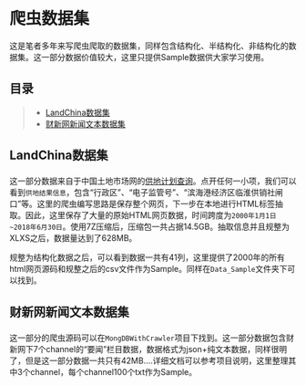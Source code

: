 # 爬虫数据集

这是笔者多年来写爬虫爬取的数据集，同样包含结构化、半结构化、非结构化的数据集。这一部分数据价值较大，这里只提供Sample数据供大家学习使用。

## 目录

> - [LandChina数据集](#1)
> - [财新网新闻文本数据集](#2)


## <p id=1>LandChina数据集

这一部分数据来自于中国土地市场网的[供地计划查询](http://www.landchina.com/default.aspx?tabid=263&wmguid=75c72564-ffd9-426a-954b-8ac2df0903b7&p=)。点开任何一小项，我们可以看到`供地结果信息`，包含“行政区”、“电子监管号”、“滨海港经济区临淮供销社闸口”等。这里的爬虫编写思路是保存整个网页，下一步在本地进行HTML标签抽取。因此，这里保存了大量的原始HTML网页数据，时间跨度为`2000年1月1日~2018年6月30日`。使用7Z压缩后，压缩包一共占据14.5GB。抽取信息并且规整为XLXS之后，数据量达到了628MB。  

规整为结构化数据之后，可以看到数据一共有41列，这里提供了2000年的所有html网页源码和规整之后的csv文件作为Sample。同样在`Data_Sample`文件夹下可以找到。



## <p id=2>财新网新闻文本数据集

这一部分的爬虫源码可以在`MongDBWithCrawler`项目下找到。这一部分数据包含财新网下7个channel的“要闻”栏目数据，数据格式为json+纯文本数据，同样很明了，但是这一部分数据一共只有42MB....详细文档可以参考项目说明，这里整理其中3个channel，每个channel100个txt作为Sample。











